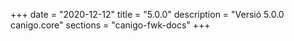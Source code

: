 +++
date        = "2020-12-12"
title       = "5.0.0"
description = "Versió 5.0.0 canigo.core"
sections    = "canigo-fwk-docs"
+++
